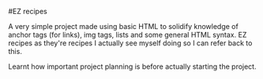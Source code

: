 #EZ recipes

A very simple project made using basic HTML to solidify knowledge of anchor tags (for links), img tags, lists and some general HTML syntax. EZ recipes as they're recipes I actually see myself doing so I can refer back to this.

Learnt how important project planning is before actually starting the project.

